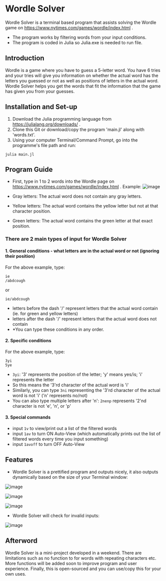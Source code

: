 # Wordle Solver
Wordle Solver is a terminal based program that assists solving the Wordle game on https://www.nytimes.com/games/wordle/index.html .
- The program works by filtering words from your input conditions. 
- The program is coded in Julia so Julia.exe is needed to run file.


## Introduction

Wordle is a game where you have to guess a 5-letter word. You have 6 tries and your tries will give you information on whether the actual word has the letters you guessed or not as well as positions of letters in the actual word. Wordle Solver helps you get the words that fit the information that the game has given you from your guesses.


## Installation and Set-up

1. Download the Julia programming language from https://julialang.org/downloads/ .
2. Clone this Git or download/copy the program 'main.jl' along with 'words.txt'.
3. Using your computer Terminal/Command Prompt, go into the programme's file path and run:

```
julia main.jl
```


## Program Guide

- First, type in 1 to 2 words into the Wordle page on https://www.nytimes.com/games/wordle/index.html .
  Example: 
![image](https://user-images.githubusercontent.com/90701608/212551008-38d7278e-f04d-4720-9355-5d118fe26fe6.png)

- Gray letters: The actual word does not contain any gray letters.
- Yellow letters: The actual word contains the yellow letter but not at that character position.
- Green letters: The actual word contains the green letter at that exact position.

### There are 2 main types of input for Wordle Solver
#### 1. General conditions - what letters are in the actual word or not (ignoring their position)
For the above example, type:
```
ie
/abdcough
```
  or
```
ie/abdcough
```
- letters before the dash '/' represent letters that the actual word contain (ie. for green and yellow letters)
- letters after the dash '/' represent letters that the actual word does not contain
- *You can type these conditions in any order.


#### 2. Specific conditions
For the above example, type:
```
3yi
5ye
```

- ```3yi```: '3' represents the position of the letter; 'y' means yes/is; 'i' represents the letter
- So this means the '3'rd character of the actual word is 'i'
- Similarly, you can type ```3ni``` representing the '3'rd character of the actual word is not 'i' ('n' represents no/not)
- You can also type multiple letters after 'n': ```2nenp``` represents '2'nd character is not 'e', 'n', or 'p'


#### 3. Special commands
- input ```1v``` to view/print out a list of the filtered words
- input ```1av``` to turn ON Auto-View (which automatically prints out the list of filtered words every time you input something)
- input ```1avoff``` to turn OFF Auto-View


## Features

- Wordle Solver is a prettified program and outputs nicely, it also outputs dynamically based on the size of your Terminal window:

![image](https://user-images.githubusercontent.com/90701608/212552953-dc9cca69-bade-4245-afac-19c6e100de00.png)

![image](https://user-images.githubusercontent.com/90701608/212553887-7999291b-9c63-425c-8dae-34de0f827907.png)

![image](https://user-images.githubusercontent.com/90701608/212554602-f1ed3752-19ca-4e48-934b-d69b4b1ca056.png)

- Wordle Solver will check for invalid inputs:

![image](https://user-images.githubusercontent.com/90701608/212554548-1ec27c93-e9dd-498a-b29e-d530a6bbccad.png)


## Afterword

Wordle Solver is a mini-project developed in a weekend. There are limitations such as no function to for words with repeating characters etc. More functions will be added soon to improve program and user experience. Finally, this is open-sourced and you can use/copy this for your own uses.


